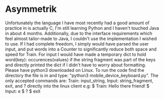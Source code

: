 # Asymmetrik
Unfortunately the language I have most recently had a good amount of practice in is actually C, I'm still learning Python and I haven't touched Java in about 4 months. 
Additionally, due to the interface requirements which feel almost tailor-made to Java, I couldn't use the implementation I wished to use. If I had complete freedom, I simply would have parsed the user input, and put words into a Counter to significantly reduce both space and speed for Train. For input I would have made a temporary dict to hold word(key): occurences(values) if the string fragment was part of the keys and directly printed the dict if I didn't have to worry about formatting. 
Please have python3 downloaded on Linux. To run the code find the directory the file is in and type: "python3 mobile_device_keyboard.py". 
The only accepted commands are: Train: input_string, Input: string_fragment, exit, and ? directly into the linux client e.g:
$ Train: Hello there friend!
$ Input: e
$ ?
$ exit
